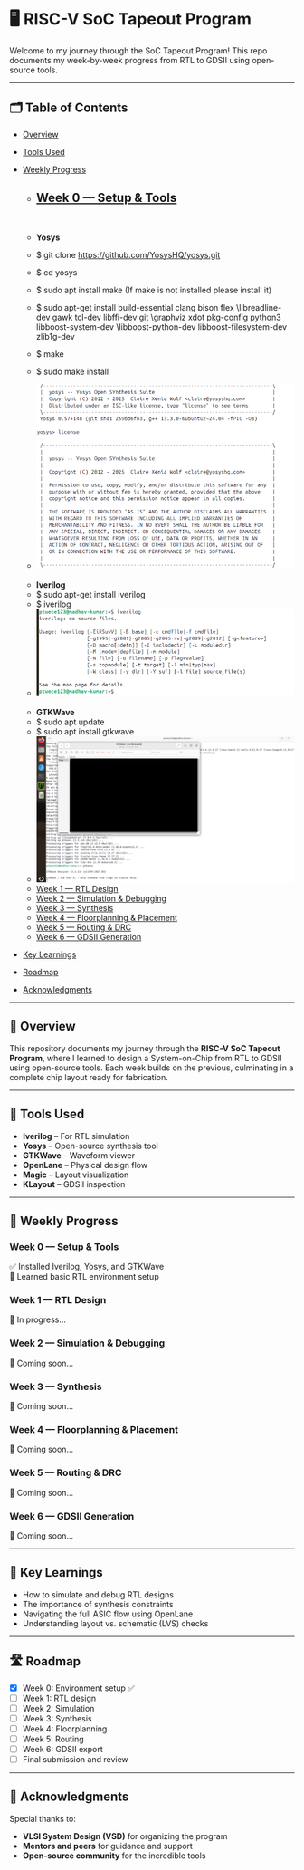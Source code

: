 # 🖥️ RISC-V SoC Tapeout Program

Welcome to my journey through the SoC Tapeout Program! This repo documents my week-by-week progress from RTL to GDSII using open-source tools.

---

## 🗂️ Table of Contents
- [Overview](#overview)
- [Tools Used](#tools-used)
- [Weekly Progress](#weekly-progress)
  - ## [Week 0 — Setup & Tools](#week-0--setup--tools)
    <br>  
    
  - **Yosys**
  - $ git clone https://github.com/YosysHQ/yosys.git
  - $ cd yosys
  - $ sudo apt install make (If make is not installed please install it)
  - $ sudo apt-get install build-essential clang bison flex \libreadline-dev gawk tcl-dev libffi-dev git \graphviz xdot pkg-config python3 libboost-system-dev \libboost-python-dev libboost-filesystem-dev zlib1g-dev
  - $ make
  - $ sudo make install
  - <img src=images/yosys.png>  
  <br>  
  
  - **Iverilog**
  - $ sudo apt-get install iverilog
  - $ iverilog
  - <img src=images/iverilog.png>
  <br>  
  
  - **GTKWave**
  - $ sudo apt update
  - $ sudo apt install gtkwave
  - <img src=images/gtkwave.png>
  - [Week 1 — RTL Design](#week-1--rtl-design)
  - [Week 2 — Simulation & Debugging](#week-2--simulation--debugging)
  - [Week 3 — Synthesis](#week-3--synthesis)
  - [Week 4 — Floorplanning & Placement](#week-4--floorplanning--placement)
  - [Week 5 — Routing & DRC](#week-5--routing--drc)
  - [Week 6 — GDSII Generation](#week-6--gdsii-generation)
- [Key Learnings](#key-learnings)
- [Roadmap](#roadmap)
- [Acknowledgments](#acknowledgments)

---

## 🧠 Overview
This repository documents my journey through the **RISC-V SoC Tapeout Program**, where I learned to design a System-on-Chip from RTL to GDSII using open-source tools. Each week builds on the previous, culminating in a complete chip layout ready for fabrication.

---

## 🔧 Tools Used
- **Iverilog** – For RTL simulation
- **Yosys** – Open-source synthesis tool
- **GTKWave** – Waveform viewer
- **OpenLane** – Physical design flow
- **Magic** – Layout visualization
- **KLayout** – GDSII inspection

---

## 📅 Weekly Progress

### Week 0 — Setup & Tools
✅ Installed Iverilog, Yosys, and GTKWave  
🌟 Learned basic RTL environment setup

### Week 1 — RTL Design
🚧 In progress...

### Week 2 — Simulation & Debugging
🚧 Coming soon...

### Week 3 — Synthesis
🚧 Coming soon...

### Week 4 — Floorplanning & Placement
🚧 Coming soon...

### Week 5 — Routing & DRC
🚧 Coming soon...

### Week 6 — GDSII Generation
🚧 Coming soon...

---

## 🌟 Key Learnings
- How to simulate and debug RTL designs
- The importance of synthesis constraints
- Navigating the full ASIC flow using OpenLane
- Understanding layout vs. schematic (LVS) checks

---

## 🛣️ Roadmap
- [x] Week 0: Environment setup ✅  
- [ ] Week 1: RTL design  
- [ ] Week 2: Simulation  
- [ ] Week 3: Synthesis  
- [ ] Week 4: Floorplanning  
- [ ] Week 5: Routing  
- [ ] Week 6: GDSII export  
- [ ] Final submission and review

---

## 🙏 Acknowledgments
Special thanks to:
- **VLSI System Design (VSD)** for organizing the program
- **Mentors and peers** for guidance and support
- **Open-source community** for the incredible tools
